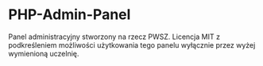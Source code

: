 # PHP-Admin-Panel
Panel administracyjny stworzony na rzecz PWSZ. Licencja MIT z podkreśleniem możliwości użytkowania tego panelu wyłącznie przez wyżej wymienioną uczelnię.
